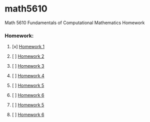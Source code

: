 # math5610
Math 5610 Fundamentals of Computational Mathematics Homework


### Homework:

1. [x] [Homework 1](https://EmilyBlackb.github.io/math5610/homework/1)

2. [ ]  [Homework 2](https://EmilyBlackb.github.io/math5610/homework/2)

3. [ ] [Homework 3](https://EmilyBlackb.github.io/math5610/homework/3)
 
4. [ ] [Homework 4](https://EmilyBlackb.github.io/math5610/homework/4)

5. [ ] [Homework 5](https://EmilyBlackb.github.io/math5610/homework/5) 

6. [ ] [Homework 6](https://EmilyBlackb.github.io/math5610/homework/6) 

7. [ ] [Homework 5](5) 

8. [ ] [Homework 6](https://EmilyBlackb.github.io/math5610/homework/6) 
